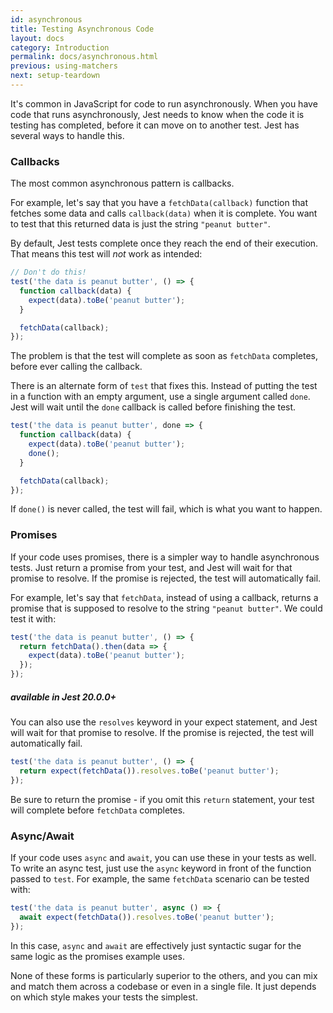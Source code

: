 ```yaml
---
id: asynchronous
title: Testing Asynchronous Code
layout: docs
category: Introduction
permalink: docs/asynchronous.html
previous: using-matchers
next: setup-teardown
---
```


It's common in JavaScript for code to run asynchronously. When you have code that runs asynchronously, Jest needs to know when the code it is testing has completed, before it can move on to another test. Jest has several ways to handle this.

### Callbacks

The most common asynchronous pattern is callbacks.

For example, let's say that you have a `fetchData(callback)` function that fetches some data and calls `callback(data)` when it is complete. You want to test that this returned data is just the string `"peanut butter"`.

By default, Jest tests complete once they reach the end of their execution. That means this test will *not* work as intended:

```js
// Don't do this!
test('the data is peanut butter', () => {
  function callback(data) {
    expect(data).toBe('peanut butter');
  }

  fetchData(callback);
});
```

The problem is that the test will complete as soon as `fetchData` completes, before ever calling the callback.

There is an alternate form of `test` that fixes this. Instead of putting the test in a function with an empty argument, use a single argument called `done`. Jest will wait until the `done` callback is called before finishing the test.

```js
test('the data is peanut butter', done => {
  function callback(data) {
    expect(data).toBe('peanut butter');
    done();
  }

  fetchData(callback);
});
```

If `done()` is never called, the test will fail, which is what you want to happen.

### Promises

If your code uses promises, there is a simpler way to handle asynchronous tests. Just return a promise from your test, and Jest will wait for that promise to resolve. If the promise is rejected, the test will automatically fail.

For example, let's say that `fetchData`, instead of using a callback, returns a promise that is supposed to resolve to the string `"peanut butter"`. We could test it with:

```js
test('the data is peanut butter', () => {
  return fetchData().then(data => {
    expect(data).toBe('peanut butter');
  });
});
```

##### available in Jest **20.0.0+**

You can also use the `resolves` keyword in your expect statement, and Jest will wait for that promise to resolve. If the promise is rejected, the test will automatically fail.

```js
test('the data is peanut butter', () => {
  return expect(fetchData()).resolves.toBe('peanut butter');
});
```

Be sure to return the promise - if you omit this `return` statement, your test will complete before `fetchData` completes.

### Async/Await

If your code uses `async` and `await`, you can use these in your tests as well. To write an async test, just use the `async` keyword in front of the function passed to `test`. For example, the same `fetchData` scenario can be tested with:

```js
test('the data is peanut butter', async () => {
  await expect(fetchData()).resolves.toBe('peanut butter');
});
```

In this case, `async` and `await` are effectively just syntactic sugar for the same logic as the promises example uses.

None of these forms is particularly superior to the others, and you can mix and match them across a codebase or even in a single file. It just depends on which style makes your tests the simplest.
